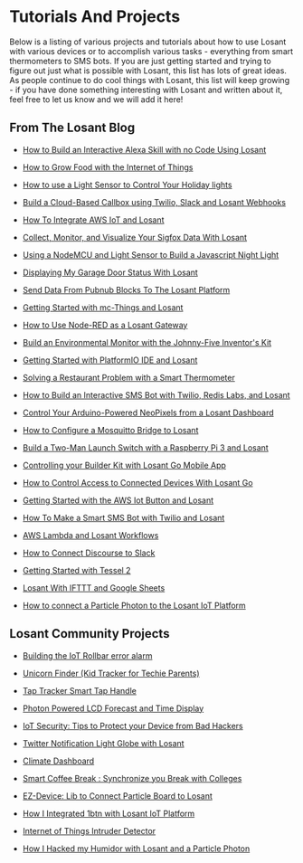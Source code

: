 # Tutorials And Projects

Below is a listing of various projects and tutorials about how to use Losant with various devices or to accomplish various tasks - everything from smart thermometers to SMS bots.  If you are just getting started and trying to figure out just what is possible with Losant, this list has lots of great ideas.  As people continue to do cool things with Losant, this list will keep growing - if you have done something interesting with Losant and written about it, feel free to let us know and we will add it here!

## From The Losant Blog

*   <a href="https://www.losant.com/blog/how-to-build-an-interactive-alexa-skill-with-no-code-using-losant" target="_blank">How to Build an Interactive Alexa Skill with no Code Using Losant</a>

*   <a href="https://www.losant.com/blog/how-to-grow-food-with-the-internet-of-things" target="_blank">How to Grow Food with the Internet of Things</a>

*   <a href="https://www.losant.com/blog/how-to-use-light-sensor-control-holiday-lights" target="_blank">How to use a Light Sensor to Control Your Holiday lights</a>

*   <a href="https://www.losant.com/blog/build-a-cloud-based-callbox-using-twilio-slack-and-losant-webhooks" target="_blank">Build a Cloud-Based Callbox using Twilio, Slack and Losant Webhooks</a>

*   <a href="https://www.losant.com/blog/how-to-integrate-aws-iot-losant" target="_blank">How To Integrate AWS IoT and Losant</a>

*   <a href="https://www.losant.com/blog/collect-monitor-visualize-sigfox-data" target="_blank">Collect, Monitor, and Visualize Your Sigfox Data With Losant</a>

*   <a href="https://www.losant.com/blog/building-a-nodemcu-javascript-night-light" target="_blank">Using a NodeMCU and Light Sensor to Build a Javascript Night Light</a>

*   <a href="https://www.losant.com/blog/displaying-garage-door-status-with-losant" target="_blank">Displaying My Garage Door Status With Losant</a>

*   <a href="https://www.losant.com/blog/send-data-from-pubnub-blocks-to-the-losant-platform" target="_blank">Send Data From Pubnub Blocks To The Losant Platform</a>

*   <a href="https://www.losant.com/blog/getting-started-with-mc-things-and-losant" target="_blank">Getting Started with mc-Things and Losant</a>

*   <a href="https://www.losant.com/blog/how-to-use-node-red-as-losant-gateway" target="_blank">How to Use Node-RED as a Losant Gateway</a>

*   <a href="https://www.losant.com/blog/building-environment-monitor-johnny-five-inventors-kit" target="_blank">Build an Environmental Monitor with the Johnny-Five Inventor's Kit</a>

*   <a href="https://www.losant.com/blog/getting-started-with-platformio-ide-and-losant" target="_blank">Getting Started with PlatformIO IDE and Losant</a>

*   <a href="https://www.losant.com/blog/solving-a-restaurant-problem-with-a-smart-thermometer" target="_blank">Solving a Restaurant Problem with a Smart Thermometer</a>

*   <a href="https://www.losant.com/blog/how-to-build-interactive-twilio-redislabs-sms-bot" target="_blank">How to Build an Interactive SMS Bot with Twilio, Redis Labs, and Losant</a>

*   <a href="https://www.losant.com/blog/control-arduino-powered-neopixels-from-losant-dashboard" target="_blank">Control Your Arduino-Powered NeoPixels from a Losant Dashboard</a>

*   <a href="https://www.losant.com/blog/how-to-configure-mosquitto-bridge-to-losant" target="_blank">How to Configure a Mosquitto Bridge to Losant</a>

*   <a href="https://www.losant.com/blog/build-a-two-man-launch-switch-with-a-raspberry-pi-3-and-losant" target="_blank">Build a Two-Man Launch Switch with a Raspberry Pi 3 and Losant</a>

*   <a href="https://www.losant.com/blog/controlling-building-kit-with-losant-go-mobile-app" target="_blank">Controlling your Builder Kit with Losant Go Mobile App</a>

*   <a href="https://www.losant.com/blog/how-to-control-access-to-connected-devices-with-losant-go" target="_blank">How to Control Access to Connected Devices With Losant Go</a>

*   <a href="https://www.losant.com/blog/getting-started-with-aws-iot-button-losant" target="_blank">Getting Started with the AWS Iot Button and Losant</a>

*   <a href="https://www.losant.com/blog/how-to-make-a-smart-sms-bot-with-twilio-and-losant" target="_blank">How To Make a Smart SMS Bot with Twilio and Losant</a>

*   <a href="https://www.losant.com/blog/aws-lambda-and-losant-workflows" target="_blank">AWS Lambda and Losant Workflows</a>

*   <a href="https://www.losant.com/blog/how-to-connect-discourse-to-slack" target="_blank">How to Connect Discourse to Slack</a>

*   <a href="https://www.losant.com/blog/getting-started-with-tessel-2" target="_blank">Getting Started with Tessel 2</a>

*   <a href="https://www.losant.com/blog/using-losant-with-ifttt-and-google-sheets" target="_blank">Losant With IFTTT and Google Sheets</a>

*   <a href="https://www.losant.com/blog/how-to-connect-a-particle-photon-to-the-losant-iot-platform" target="_blank">How to connect a Particle Photon to the Losant IoT Platform</a>

## Losant Community Projects

*   <a href="https://rollbar.com/blog/internet-of-things-production-error-alarm/" target="_blank">Building the IoT Rollbar error alarm</a>

*   <a href="https://www.hackster.io/hologram/unicorn-finder-kid-tracker-for-techie-parents-335486" target="_blank">Unicorn Finder (Kid Tracker for Techie Parents)</a>

*   <a href="https://www.hackster.io/26972/tap-tracker-smart-tap-handle-ae15ba" target="_blank">Tap Tracker Smart Tap Handle</a>

*   <a href="https://www.hackster.io/TheReddest/photon-powered-lcd-forecast-and-time-display-32bab4" target="_blank">Photon Powered LCD Forecast and Time Display</a>

*   <a href="https://www.hackster.io/charifmahmoudi/iot-security-tips-to-protect-your-device-from-bad-hackers-768093" target="_blank">IoT Security: Tips to Protect your Device from Bad Hackers</a>

*   <a href="https://www.hackster.io/zwigby/twitter-notification-light-globe-with-losant-dbfcf3" target="_blank">Twitter Notification Light Globe with Losant</a>

*   <a href="https://www.hackster.io/briankrohn/climate-dashboard-7d4314" target="_blank">Climate Dashboard</a>

*   <a href="https://www.hackster.io/charifmahmoudi/smart-coffee-break-synchronize-you-break-with-colleges-c47c7c" target="_blank">Smart Coffee Break : Synchronize you Break with Colleges</a>

*   <a href="https://www.hackster.io/charifmahmoudi/ez-device-lib-to-connect-particle-board-to-structure-0e624d" target="_blank">EZ-Device: Lib to Connect Particle Board to Losant</a>

*   <a href="https://www.hackster.io/anandtamboli/how-i-integrated-1btn-with-losant-iot-platform-15f736" target="_blank">How I Integrated 1btn with Losant IoT Platform</a>

*   <a href="http://forefront.io/a/iot-intruder-detector/" target="_blank">Internet of Things Intruder Detector</a>

*   <a href="https://medium.com/@stevecaldwell/how-i-hacked-my-humidor-with-losant-and-a-particle-photon-84342744755b" target="_blank">How I Hacked my Humidor with Losant and a Particle Photon</a>
